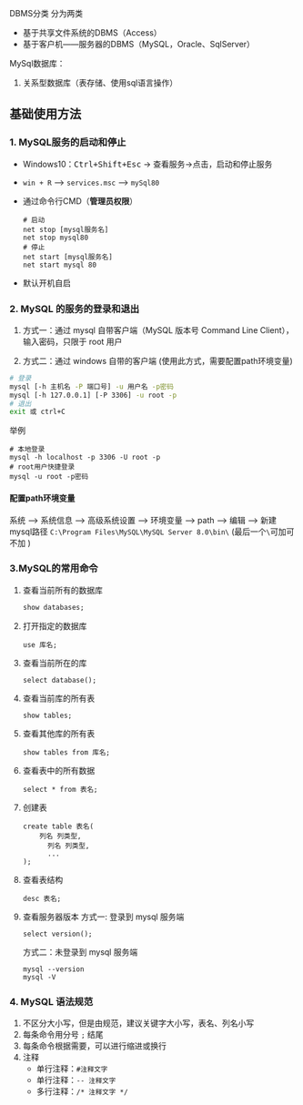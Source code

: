 DBMS分类
分为两类
+ 基于共享文件系统的DBMS（Access）
+ 基于客户机——服务器的DBMS（MySQL，Oracle、SqlServer）

MySql数据库：
1. 关系型数据库（表存储、使用sql语言操作）

## 基础使用方法

### 1. MySQL服务的启动和停止

+ Windows10：<kbd>Ctrl+Shift+Esc</kbd> -> 查看服务->点击，启动和停止服务

- `win + R` --> `services.msc` --> `mySql80`

+ 通过命令行CMD（**管理员权限**）

  ```
  # 启动
  net stop [mysql服务名]
  net stop mysql80
  # 停止
  net start [mysql服务名]
  net start mysql 80
  ```

- 默认开机自启

### 2. MySQL 的服务的登录和退出

1. 方式一：通过 mysql 自带客户端（MySQL 版本号 Command Line Client），输入密码，只限于 root 用户 

2. 方式二：通过 windows 自带的客户端 (使用此方式，需要配置path环境变量)

  ```bash
  # 登录
  mysql [-h 主机名 -P 端口号] -u 用户名 -p密码
  mysql [-h 127.0.0.1] [-P 3306] -u root -p
  # 退出
  exit 或 ctrl+C
  ```

  举例

  ```
  # 本地登录
  mysql -h localhost -p 3306 -U root -p
  # root用户快捷登录
  mysql -u root -p密码
  ```

#### 配置path环境变量

系统 --> 系统信息 --> 高级系统设置 --> 环境变量 --> path --> 编辑 --> 新建mysql路径 `C:\Program Files\MySQL\MySQL Server 8.0\bin\` (最后一个`\`可加可不加 )

### 3.MySQL的常用命令

1. 查看当前所有的数据库
    ```sql
    show databases;
    ```
2. 打开指定的数据库
    ```
    use 库名;
    ```
3. 查看当前所在的库
    ```
    select database();
    ```
4. 查看当前库的所有表
    ```
    show tables;
    ```
5. 查看其他库的所有表
    ```
    show tables from 库名;
    ```
6. 查看表中的所有数据
    ```
    select * from 表名;
    ```
7. 创建表
    ```
    create table 表名(
        列名 列类型,
          列名 列类型,
          ...
    );
    ```
8. 查看表结构
    ```
    desc 表名;
    ```

9. 查看服务器版本
   方式一: 登录到 mysql 服务端
   ```
   select version();
   ```
   方式二：未登录到 mysql 服务端
   ```
   mysql --version
   mysql -V
   ```

### 4. MySQL 语法规范

1. 不区分大小写，但是由规范，建议关键字大小写，表名、列名小写
2. 每条命令用分号 `;` 结尾
3. 每条命令根据需要，可以进行缩进或换行
4. 注释
   + 单行注释：`#注释文字`
   + 单行注释：`-- 注释文字`
   + 多行注释：`/* 注释文字 */`